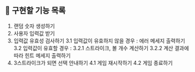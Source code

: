 ## 📝 구현할 기능 목록

1. 랜덤 숫자 생성하기
2. 사용자 입력값 받기
3. 입력값 유효성 검사하기
   3.1 입력값이 유효하지 않을 경우 : 에러 메세지 출력하기
   3.2 입력값이 유효할 경우 :
   3.2.1 스트라이크, 볼 개수 계산하기
   3.2.2 계산 결과에 따라 힌트 메세지 출력하기
4. 3스트라이크가 되면 선택 안내하기
   4.1 게임 재시작하기
   4.2 게임 종료하기
